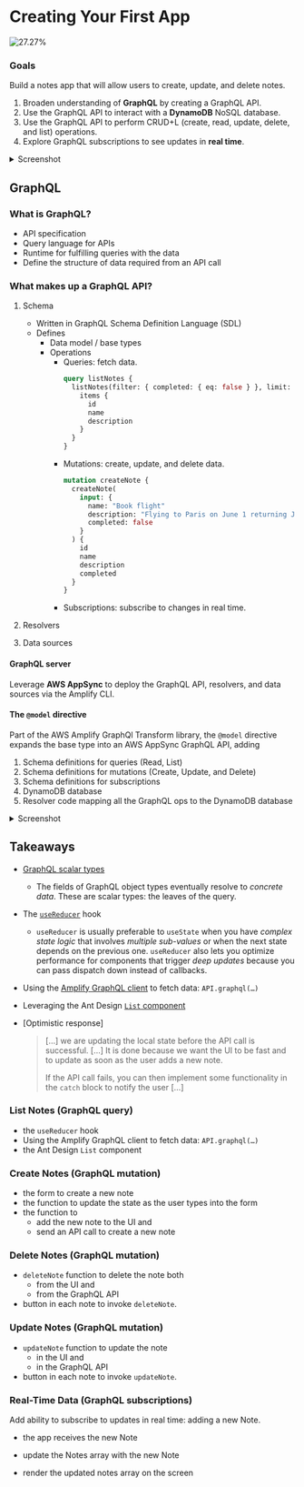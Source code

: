 # Creating Your First App

![27.27%](https://progress-bar.dev/27/)

### Goals

Build a notes app that will allow users to create, update, and delete notes.

1. Broaden understanding of **GraphQL** by creating a GraphQL API.
2. Use the GraphQL API to interact with a **DynamoDB** NoSQL database.
3. Use the GraphQL API to perform CRUD+L (create, read, update, delete, and list) operations.
4. Explore GraphQL subscriptions to see updates in **real time**.

<details><summary>Screenshot</summary>
<p>

![React_App](https://user-images.githubusercontent.com/511893/117550403-329b4780-b00e-11eb-94f1-f19dd5d2a67e.png)

</p>
</details>

## GraphQL

### What is GraphQL?

- API specification
- Query language for APIs
- Runtime for fulfilling queries with the data
- Define the structure of data required from an API call

### What makes up a GraphQL API?

1. Schema

   - Written in GraphQL Schema Definition Language (SDL)
   - Defines
     - Data model / base types
     - Operations
       - Queries: fetch data.
         ```graphql
         query listNotes {
           listNotes(filter: { completed: { eq: false } }, limit: 1) {
             items {
               id
               name
               description
             }
           }
         }
         ```
       - Mutations: create, update, and delete data.
         ```graphql
         mutation createNote {
           createNote(
             input: {
               name: "Book flight"
               description: "Flying to Paris on June 1 returning June 10"
               completed: false
             }
           ) {
             id
             name
             description
             completed
           }
         }
         ```
       - Subscriptions: subscribe to changes in real time.

2. Resolvers

3. Data sources

#### GraphQL server

Leverage **AWS AppSync** to deploy the GraphQL API, resolvers, and data sources via the Amplify CLI.

#### The `@model` directive

Part of the AWS Amplify GraphQl Transform library, the `@model` directive expands the base type into an AWS AppSync GraphQL API, adding

1. Schema definitions for queries (Read, List)
2. Schema definitions for mutations (Create, Update, and Delete)
3. Schema definitions for subscriptions
4. DynamoDB database
5. Resolver code mapping all the GraphQL ops to the DynamoDB database

<details><summary>Screenshot</summary>
<p>

![React_App](https://user-images.githubusercontent.com/511893/117908393-55e02400-b2a6-11eb-8796-8e117dfb0e17.png)

</p>
</details>

## Takeaways

- [GraphQL scalar types]

  - The fields of GraphQL object types eventually resolve to _concrete data_. These are scalar types: the leaves of the query.

- The [`useReducer`] hook

  - `useReducer` is usually preferable to `useState` when you have _complex state logic_ that involves _multiple sub-values_ or when the next state depends on the previous one. `useReducer` also lets you optimize performance for components that trigger _deep updates_ because you can pass dispatch down instead of callbacks.

- Using the [Amplify GraphQL client] to fetch data: `API.graphql(…)`

- Leveraging the Ant Design [`List` component]

- [Optimistic response]

  > […] we are updating the local state before the API call is successful. […] It is done because we want the UI to be fast and to update as soon as the user adds a new note.
  >
  > If the API call fails, you can then implement some functionality in the `catch` block to notify the user […]

### List Notes (GraphQL query)

- the `useReducer` hook
- Using the Amplify GraphQL client to fetch data: `API.graphql(…)`
- the Ant Design `List` component

### Create Notes (GraphQL mutation)

- the form to create a new note
- the function to update the state as the user types into the form
- the function to
  - add the new note to the UI and
  - send an API call to create a new note

### Delete Notes (GraphQL mutation)

- `deleteNote` function to delete the note both
  - from the UI and
  - from the GraphQL API
- button in each note to invoke `deleteNote`.

### Update Notes (GraphQL mutation)

- `updateNote` function to update the note
  - in the UI and
  - in the GraphQL API
- button in each note to invoke `updateNote`.

### Real-Time Data (GraphQL subscriptions)

Add ability to subscribe to updates in real time: adding a new Note.

- the app receives the new Note
- update the Notes array with the new Note
- render the updated notes array on the screen

  [`list` component]: https://ant.design/components/list/
  [`usereducer`]: https://reactjs.org/docs/hooks-reference.html#usereducer
  [amplify graphql client]: https://docs.amplify.aws/lib/graphqlapi/query-data/q/platform/js
  [graphql scalar types]: https://graphql.org/learn/schema/#scalar-types
